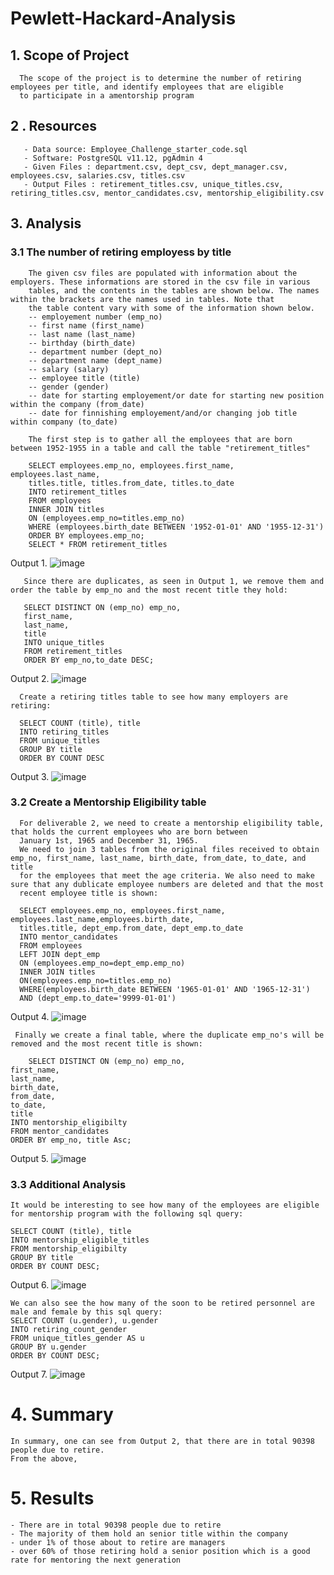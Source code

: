 # Pewlett-Hackard-Analysis

## 1. Scope of Project
      The scope of the project is to determine the number of retiring employees per title, and identify employees that are eligible
      to participate in a amentorship program
      
## 2 . Resources
       - Data source: Employee_Challenge_starter_code.sql
       - Software: PostgreSQL v11.12, pgAdmin 4
       - Given Files : department.csv, dept_csv, dept_manager.csv, employees.csv, salaries.csv, titles.csv
       - Output Files : retirement_titles.csv, unique_titles.csv, retiring_titles.csv, mentor_candidates.csv, mentorship_eligibility.csv
       
## 3. Analysis
### 3.1 The number of retiring employess by title
        The given csv files are populated with information about the employers. These informations are stored in the csv file in various
        tables, and the contents in the tables are shown below. The names within the brackets are the names used in tables. Note that
        the table content vary with some of the information shown below.
        -- employement number (emp_no)
        -- first name (first_name)
        -- last name (last_name)
        -- birthday (birth_date)
        -- department number (dept_no)
        -- department name (dept_name)
        -- salary (salary)
        -- employee title (title)
        -- gender (gender)
        -- date for starting employement/or date for starting new position within the company (from_date)
        -- date for finnishing employement/and/or changing job title within company (to_date)
        
        The first step is to gather all the employees that are born between 1952-1955 in a table and call the table "retirement_titles"
        
        SELECT employees.emp_no, employees.first_name, employees.last_name,
        titles.title, titles.from_date, titles.to_date
        INTO retirement_titles
        FROM employees
        INNER JOIN titles
        ON (employees.emp_no=titles.emp_no)
        WHERE (employees.birth_date BETWEEN '1952-01-01' AND '1955-12-31')
        ORDER BY employees.emp_no;
        SELECT * FROM retirement_titles
 
 Output 1. 
 ![image](https://user-images.githubusercontent.com/85843030/128634656-ce7f75f5-87c7-406b-84dd-18611eada623.png)

        
       Since there are duplicates, as seen in Output 1, we remove them and order the table by emp_no and the most recent title they hold:
       
       SELECT DISTINCT ON (emp_no) emp_no,
       first_name,
       last_name,
       title
       INTO unique_titles
       FROM retirement_titles
       ORDER BY emp_no,to_date DESC;
        
Output 2.
![image](https://user-images.githubusercontent.com/85843030/128635591-8bdd5660-ba82-46c0-a6db-0f4c3fa5afe6.png)


      Create a retiring titles table to see how many employers are retiring:
      
      SELECT COUNT (title), title
      INTO retiring_titles
      FROM unique_titles
      GROUP BY title 
      ORDER BY COUNT DESC
      
Output 3.
![image](https://user-images.githubusercontent.com/85843030/128635818-74821d31-8dcd-4953-a4cb-50beb774e458.png)

### 3.2 Create a Mentorship Eligibility table
      For deliverable 2, we need to create a mentorship eligibility table, that holds the current employees who are born between
      January 1st, 1965 and December 31, 1965.
      We need to join 3 tables from the original files received to obtain emp_no, first_name, last_name, birth_date, from_date, to_date, and title
      for the employees that meet the age criteria. We also need to make sure that any dublicate employee numbers are deleted and that the most
      recent employee title is shown:
      
      SELECT employees.emp_no, employees.first_name, employees.last_name,employees.birth_date,
      titles.title, dept_emp.from_date, dept_emp.to_date
      INTO mentor_candidates   
      FROM employees
      LEFT JOIN dept_emp
      ON (employees.emp_no=dept_emp.emp_no)
      INNER JOIN titles
      ON(employees.emp_no=titles.emp_no)
      WHERE(employees.birth_date BETWEEN '1965-01-01' AND '1965-12-31')
      AND (dept_emp.to_date='9999-01-01')
      
      
Output 4.
![image](https://user-images.githubusercontent.com/85843030/128636630-d49d7b04-0caa-404e-bce6-78aceb9d57f2.png)

      
     Finally we create a final table, where the duplicate emp_no's will be removed and the most recent title is shown:
     
     	SELECT DISTINCT ON (emp_no) emp_no,
	first_name,
	last_name,
	birth_date,
	from_date,
	to_date,
	title
	INTO mentorship_eligibilty
	FROM mentor_candidates
	ORDER BY emp_no, title Asc;
     
     
Output 5. 
![image](https://user-images.githubusercontent.com/85843030/128636751-e1f62178-c18b-4f79-b2a6-1720e61159e1.png)



### 3.3 Additional Analysis
	It would be interesting to see how many of the employees are eligible for mentorship program with the following sql query:
	
	SELECT COUNT (title), title
	INTO mentorship_eligible_titles
	FROM mentorship_eligibilty
	GROUP BY title 
	ORDER BY COUNT DESC;


Output 6.
![image](https://user-images.githubusercontent.com/85843030/128640005-1e260751-1af2-4e91-b365-4c1eb91566bd.png)


	We can also see the how many of the soon to be retired personnel are male and female by this sql query:
	SELECT COUNT (u.gender), u.gender
	INTO retiring_count_gender
	FROM unique_titles_gender AS u
	GROUP BY u.gender 
	ORDER BY COUNT DESC;
	
Output 7.
![image](https://user-images.githubusercontent.com/85843030/128640652-574cc594-2290-4bf6-af27-3846f820d9ad.png)





# 4. Summary
	In summary, one can see from Output 2, that there are in total 90398 people due to retire.
	From the above, 


# 5. Results
	- There are in total 90398 people due to retire
	- The majority of them hold an senior title within the company
	- under 1% of those about to retire are managers
	- over 60% of those retiring hold a senior position which is a good rate for mentoring the next generation
	

